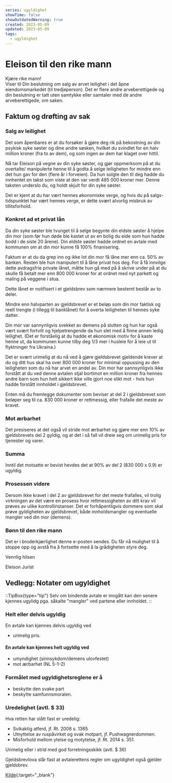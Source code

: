 ```yaml
---
series: ugyldighet
showTime: false
showOutdatedWarning: true
created: 2023-05-09
updated: 2023-05-09
tags:
  - ugyldighet
---
```


# Eleison til den rike mann
Kjære rike mann!  
Viser til Din beslutning om salg av arvet leilighet i det åpne eiendomsmarkedet (til tredjeperson).
Det er flere andre arveberettigede og din beslutning er tatt uten samtykke eller samtaler med de andre arveberettigede, om saken.

## Faktum og drøfting av sak
### Salg av leilighet
Det som åpenbares er at du forsøker å gjøre deg rik på bekostning av din psykisk syke søster og dine andre søsken, hvilket du svindlet for en halv million kroner (fra to av dem), og som ingen av dem har klaget over hittil.

Nå tar Eleison på vegne av din syke søster, og gjør oppmerksom på at du overtalte/ manipulerte henne til å godta å selge leiligheten for mindre enn det hun gav for den (flere år i forveien). Da hun solgte den til deg hadde du innhentet en takst som viste at den var verdt 485 000 kroner mer. Denne taksten underslo du, og holdt skjult for din syke søster.

Det er kjent at du har vært hennes økonomiske verge, og hvis du på salgs- tidspunktet har vært hennes verge, er dette svært alvorlig misbruk av tillitsforhold.

### Konkret ad et privat lån
Da din syke søster ble tvunget til å selge begynte din eldste søster å hjelpe din mor (som før hun døde ble kastet ut av en bolig du eide som hun hadde bodd i de siste 20 årene). Din eldste søster hadde ordnet en avtale med kommunen om at din mor kunne få 100% finanisering.

Faktum er at du da grep inn og ikke lot din mor få låne mer enn ca. 50% av banken. Resten ble hun manipulert til å låne privat hos deg. For å få innvilge dette avdragsfrie private lånet, måtte hun gå med på å skrive under på at du skulle få betalt mer enn 800 000 kroner for at ordnet med nyt parkett og maling på veggene i stua.

Dette lånet er notifisert i et gjeldsbrev som nærmere bestemt består av to deler. 

Mindre enn halvparten av gjeldsbrevet er et beløp som din mor faktisk og reelt trengte (i tillegg til banklånet) for å overta leiligheten til hennes syke datter.

Din mor var sannynligvis svekket av demens på slutten og hun har også vært svært fortvilt og hjelpetrengende da hun slet med å finne annen ledig leilighet. (Det er forståelig at du hadde et økonomisk motiv for å kaste henne ut, da kommunen kunne tilby deg 1/3 mer i husleie for å leie ut til flyktninger fra Ukraina.) 

Det er svært urimelig at du nå ved å gjøre gjeldsbrevet gjeldende krever at du og ditt hus skal ha over 800 000 kroner for minimal oppussing av den leiligheten som du nå har arvet en andel av. Din mor har sannsynligvis ikke forstått at du ved denne avtalen stjal bortimot en million kroner fra hennes andre barn som hun helt sikkert ikke ville gjort noe slikt mot - hvis hun hadde forstått innholdet i gjeldsbrevet.

Enten må du fremlegge dokumenter som beviser at del 2 i gjeldsbrevet som beløper seg til ca. 830 000 kroner er rettmessig, eller frafalle det meste av kravet.

### Mot ærbarhet
Det presiseres at det også vil stride mot ærbarhet og gjøre mer enn 10% av gjeldsbrevets del 2 gyldig, og at det i så fall vil dreie seg om urimelig pris for tjenester og varer.

### Summa
Inntil det motsatte er bevist hevdes det at 90% av del 2 (830 000 x 0.9) er ugyldig.

### Prosessen videre
Dersom ikke kravet i del 2 av gjeldsbrevet for det meste frafalles, vil trolig virkningen av det være en prosess hvor rettmessigheten av ditt krav vil prøves av ulike kontrollinstanser. Det er forhåpentligvis dommere som skal prøve gyldigheten av gjeldsbrevet, både innholdsmangler og eventuelle mangler ved din mor (demens).

### Bønn til den rike mann
Det er i broderkjærlighet denne e-posten sendes. Du får nå mulighet til å stoppe opp og avstå fra å fortsette med å la grådigheten styre deg. 

Vennlig hilsen

Eleison
Jurist

## Vedlegg: Notater om ugyldighet
::TipBox{type="tip"}
Selv om bindende avtale er inngått kan den senere kjennes ugylidg pga. såkalte "mangler" ved partene eller innholdet.
::

### Helt eller delvis ugyldig
En avtale kan kjennes delvis ugyldig ved
- urimelig pris.

#### En avtale kan kjennes helt ugyldig ved
- umyndighet (sinnsykdom/demens ulovfestet)
- mot ærbarhet (NL 5-1-2)

### Formålet med ugyldighetsreglene er å
- beskytte den svake part
- beskytte samfunnsmoralen.

### Uredelighet (avtl. $ 33)
Hva retten har slått fast er uredelig:
- Svikaktig atferd, jf. Rt. 2008 s. 1365
- Utnyttelse av ruspåvirket og svak motpart, jf. Pushwagnerdommen.
- Misforhold mellom ytelse og motytelse, jf. Rt. 2014 s. 351.

Urimelig eller i strid med god forretningsskikk (avtl. $ 36)

Gjeldsbrevlova slår fast at avtalerettens regler om ugyldighet også gjelder gjeldsbrev.

[Kilde](https://rettslaere.portfolio.no/read/8476d9bc-ee3c-48ee-95ea-2341ecc4d43d){:target="_blank"}
